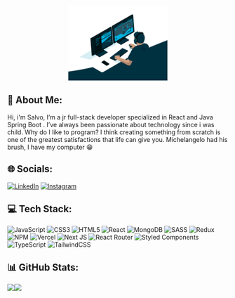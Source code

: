 <div align="center" > 
 <img src="/coding.gif" alt="image" width="45%" >
 </div>

## 💫 About Me:
Hi, i'm Salvo, I’m a jr full-stack developer specialized in React 
and Java Spring Boot . I’ve always been passionate about technology since i was child.
Why do I like to program? I think creating something from scratch is one of the greatest satisfactions that life can give you.
Michelangelo had his brush, I have my computer 😁 


## 🌐 Socials:
[![LinkedIn](https://img.shields.io/badge/LinkedIn-%230077B5.svg?logo=linkedin&logoColor=white)](https://linkedin.com/in/salvo-bisconti) 
[![Instagram](https://img.shields.io/badge/Instagram-%23E4405F.svg?logo=Instagram&logoColor=white)](https://www.instagram.com/salvo_bisco/) 

## 💻 Tech Stack:
![JavaScript](https://img.shields.io/badge/javascript-%23323330.svg?style=for-the-badge&logo=javascript&logoColor=%23F7DF1E) 
 ![CSS3](https://img.shields.io/badge/css3-%231572B6.svg?style=for-the-badge&logo=css3&logoColor=white) 
 ![HTML5](https://img.shields.io/badge/html5-%23E34F26.svg?style=for-the-badge&logo=html5&logoColor=white) 
 ![React](https://img.shields.io/badge/react-%2320232a.svg?style=for-the-badge&logo=react&logoColor=%2361DAFB) 
  ![MongoDB](https://img.shields.io/badge/MongoDB-%234ea94b.svg?style=for-the-badge&logo=mongodb&logoColor=white) 
![SASS](https://img.shields.io/badge/SASS-hotpink.svg?style=for-the-badge&logo=SASS&logoColor=white)
![Redux](https://img.shields.io/badge/redux-%23593d88.svg?style=for-the-badge&logo=redux&logoColor=white)
![NPM](https://img.shields.io/badge/NPM-%23000000.svg?style=for-the-badge&logo=npm&logoColor=white) 
  ![Vercel](https://img.shields.io/badge/vercel-%23000000.svg?style=for-the-badge&logo=vercel&logoColor=white) 
  ![Next JS](https://img.shields.io/badge/Next-black?style=for-the-badge&logo=next.js&logoColor=white) ![React Router](https://img.shields.io/badge/React_Router-CA4245?style=for-the-badge&logo=react-router&logoColor=white)
![Styled Components](https://img.shields.io/badge/styled--components-DB7093?style=for-the-badge&logo=styled-components&logoColor=white)
![TypeScript](https://img.shields.io/badge/typescript-%23007ACC.svg?style=for-the-badge&logo=typescript&logoColor=white) ![TailwindCSS](https://img.shields.io/badge/tailwindcss-%2338B2AC.svg?style=for-the-badge&logo=tailwind-css&logoColor=white)

## 📊 GitHub Stats:
 <div align="center">
  <div style="display: flex;">
    <img src="https://github-readme-stats.vercel.app/api?username=SalvoBisconti&theme=darcula&hide_border=false&include_all_commits=false&count_private=false" style="vertical-align: width="400px" />
    <img src="https://github-readme-stats.vercel.app/api/top-langs/?username=SalvoBisconti&theme=darcula&hide_border=false&include_all_commits=false&count_private=false&layout=compact" width="355px"/>
  </div>
</div>
